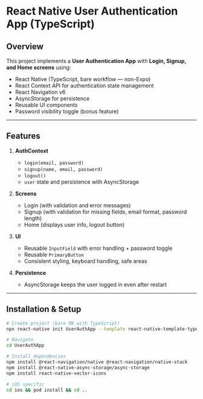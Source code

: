 # React Native User Authentication App (TypeScript)

## Overview
This project implements a **User Authentication App** with **Login, Signup, and Home screens** using:
- React Native (TypeScript, bare workflow — non-Expo)
- React Context API for authentication state management
- React Navigation v6
- AsyncStorage for persistence
- Reusable UI components
- Password visibility toggle (bonus feature)

---

## Features
1. **AuthContext**
   - `login(email, password)`
   - `signup(name, email, password)`
   - `logout()`
   - `user` state and persistence with AsyncStorage

2. **Screens**
   - Login (with validation and error messages)
   - Signup (with validation for missing fields, email format, password length)
   - Home (displays user info, logout button)

3. **UI**
   - Reusable `InputField` with error handling + password toggle
   - Reusable `PrimaryButton`
   - Consistent styling, keyboard handling, safe areas

4. **Persistence**
   - AsyncStorage keeps the user logged in even after restart

---

## Installation & Setup

```bash
# Create project (bare RN with TypeScript)
npx react-native init UserAuthApp --template react-native-template-typescript

# Navigate
cd UserAuthApp

# Install dependencies
npm install @react-navigation/native @react-navigation/native-stack
npm install @react-native-async-storage/async-storage
npm install react-native-vector-icons

# iOS specific
cd ios && pod install && cd ..
